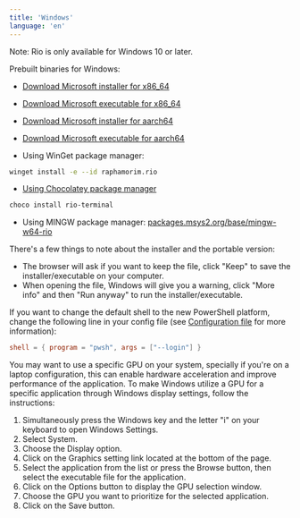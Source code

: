 ```yaml
---
title: 'Windows'
language: 'en'
---
```


Note: Rio is only available for Windows 10 or later.

Prebuilt binaries for Windows:

- [Download Microsoft installer for x86_64](https://github.com/raphamorim/rio/releases/download/v0.2.0/Rio-installer-x86_64.msi)
- [Download Microsoft executable for x86_64](https://github.com/raphamorim/rio/releases/download/v0.2.0/Rio-portable-x86_64.exe)
- [Download Microsoft installer for aarch64](https://github.com/raphamorim/rio/releases/download/v0.2.0/Rio-installer-aarch64.msi)
- [Download Microsoft executable for aarch64](https://github.com/raphamorim/rio/releases/download/v0.2.0/Rio-portable-aarch64.exe)

- Using WinGet package manager:

```sh
winget install -e --id raphamorim.rio
```

- [Using Chocolatey package manager](https://community.chocolatey.org/packages/rio-terminal)

```sh
choco install rio-terminal
```

- Using MINGW package manager: [packages.msys2.org/base/mingw-w64-rio](https://packages.msys2.org/base/mingw-w64-rio)

There's a few things to note about the installer and the portable version:

- The browser will ask if you want to keep the file, click "Keep" to save the installer/executable on your computer.
- When opening the file, Windows will give you a warning, click "More info" and then "Run anyway" to run the installer/executable.

If you want to change the default shell to the new PowerShell platform, change the following line in your config file (see [Configuration file](/docs/config) for more information):

```toml
shell = { program = "pwsh", args = ["--login"] }
```

You may want to use a specific GPU on your system, specially if you're on a laptop configuration, this can enable hardware acceleration and improve performance of the application.
To make Windows utilize a GPU for a specific application through Windows display settings, follow the instructions:

1. Simultaneously press the Windows key and the letter "i" on your keyboard to open Windows Settings.
2. Select System.
3. Choose the Display option.
4. Click on the Graphics setting link located at the bottom of the page.
5. Select the application from the list or press the Browse button, then select the executable file for the application.
6. Click on the Options button to display the GPU selection window.
7. Choose the GPU you want to prioritize for the selected application.
8. Click on the Save button.
